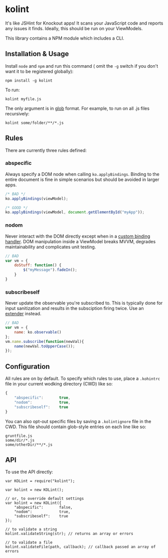 ﻿# kolint

It's like JSHint for Knockout apps!  It scans your JavaScript code and reports any issues it finds.  Ideally, this should be run on your ViewModels.

This library contains a NPM module which includes a CLI.

## Installation & Usage

Install `node` and `npm` and run this command ( omit the `-g` switch if you don't want it to be registered globally):

```
npm install -g kolint
```

To run:

```
kolint myfile.js
```

The only argument is in [glob](https://github.com/isaacs/node-glob) format.  For example, to run on all .js files recursively:

```
kolint some/folder/**/*.js
```

## Rules

There are currently three rules defined:

### abspecific

Always specify a DOM node when calling `ko.applyBindings`.  Binding to the entire document is fine in simple scenarios but should be avoided in larger apps.

```javascript
/* BAD */
ko.applyBindings(viewModel);

/* GOOD */
ko.applyBindings(viewModel, document.getElementById("myApp"));
```

### nodom

Never interact with the DOM directly except when in a [custom binding handler](http://knockoutjs.com/documentation/custom-bindings.html).  DOM manipulation inside a ViewModel breaks MVVM, degrades maintainability and complicates unit testing.

```javascript
// BAD
var vm = {
    doStuff: function() {
        $("myMessage").fadeIn();
    }
}
```

### subscribeself

Never update the observable you're subscribed to.  This is typically done for input sanitization and results in the subsciption firing twice.  Use an [extender](http://knockoutjs.com/documentation/extenders.html) instead.  

```javascript
// BAD
var vm = {
    name: ko.observable()
};
vm.name.subscribe(function(newVal){
    name(newVal.toUpperCase());
});
```

## Configuration

All rules are on by default. To specify which rules to use, place a `.kohintrc` file in your current wodking directory (CWD) like so:

```javascript
{
    "abspecific":       true,
    "nodom":            true,
    "subscribeself":    true
}
```

You can also opt-out specific files by saving a `.kolintignore` file in the CWD.  This file should contain glob-style entries on each line like so:

```
gruntfile.js
some/dir/*.js
some/otherDir/**/*.js
```

## API

To use the API directly:

```
var KOLint = require("kolint");

var kolint = new KOLint();

// or, to override default settings
var kolint = new KOLint({
    "abspecific":       false,
    "nodom":            true,
    "subscribeself":    true
});

// to validate a string
kolint.validateString(str); // returns an array or errors

// to validate a file
kolint.validateFile(path, callback); // callback passed an array of errors
```